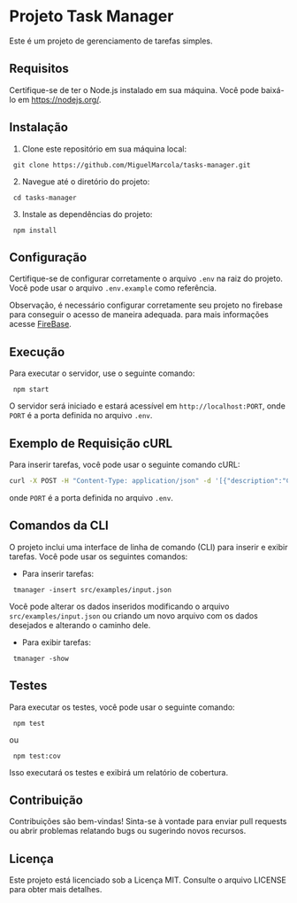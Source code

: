 # Projeto Task Manager

Este é um projeto de gerenciamento de tarefas simples.

## Requisitos

Certifique-se de ter o Node.js instalado em sua máquina. Você pode baixá-lo em https://nodejs.org/.

## Instalação

1. Clone este repositório em sua máquina local:

```
 git clone https://github.com/MiguelMarcola/tasks-manager.git
```

2. Navegue até o diretório do projeto:

```
 cd tasks-manager
```
3. Instale as dependências do projeto:

```
 npm install
```

## Configuração

Certifique-se de configurar corretamente o arquivo `.env` na raiz do projeto. Você pode usar o arquivo `.env.example` como referência.

Observação, é necessário configurar corretamente seu projeto no firebase para conseguir o acesso de maneira adequada. para mais informações acesse [FireBase](https://firebase.google.com/docs/firestore/quickstart?hl=pt&authuser=0).
## Execução

Para executar o servidor, use o seguinte comando:

```
 npm start
```

O servidor será iniciado e estará acessível em `http://localhost:PORT`, onde `PORT` é a porta definida no arquivo `.env`.

## Exemplo de Requisição cURL

Para inserir tarefas, você pode usar o seguinte comando cURL:

```bash
curl -X POST -H "Content-Type: application/json" -d '[{"description":"Criar Login","responsable":"bruno","status":"done"},{"description":"Criar Menu","responsable":"bruno","status":"doing"},{"description":"Criar tela de perfil","responsable":"bruno","status":"todo"}]' http://localhost:PORT/insert-tasks
```
onde `PORT` é a porta definida no arquivo `.env`.


## Comandos da CLI

O projeto inclui uma interface de linha de comando (CLI) para inserir e exibir tarefas. Você pode usar os seguintes comandos:

- Para inserir tarefas:

```
 tmanager -insert src/examples/input.json
```
Você pode alterar os dados inseridos modificando o arquivo `src/examples/input.json` ou criando um novo arquivo com os dados desejados e alterando o caminho dele.

- Para exibir tarefas:

```
 tmanager -show
```

## Testes

Para executar os testes, você pode usar o seguinte comando:

```
 npm test
```

ou

```
 npm test:cov
```

Isso executará os testes e exibirá um relatório de cobertura.

## Contribuição

Contribuições são bem-vindas! Sinta-se à vontade para enviar pull requests ou abrir problemas relatando bugs ou sugerindo novos recursos.

## Licença

Este projeto está licenciado sob a Licença MIT. Consulte o arquivo LICENSE para obter mais detalhes.
